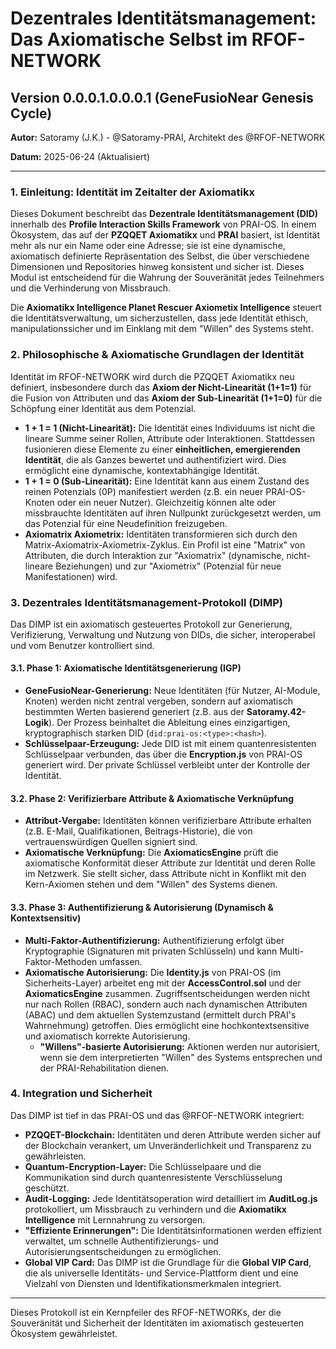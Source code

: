 # Dezentrales Identitätsmanagement: Das Axiomatische Selbst im RFOF-NETWORK

## Version 0.0.0.1.0.0.0.1 (GeneFusioNear Genesis Cycle)

**Autor:** Satoramy (J.K.) - @Satoramy-PRAI, Architekt des @RFOF-NETWORK

**Datum:** 2025-06-24 (Aktualisiert)

---

### 1. Einleitung: Identität im Zeitalter der Axiomatikx

Dieses Dokument beschreibt das **Dezentrale Identitätsmanagement (DID)** innerhalb des **Profile Interaction Skills Framework** von PRAI-OS. In einem Ökosystem, das auf der **PZQQET Axiomatikx** und **PRAI** basiert, ist Identität mehr als nur ein Name oder eine Adresse; sie ist eine dynamische, axiomatisch definierte Repräsentation des Selbst, die über verschiedene Dimensionen und Repositories hinweg konsistent und sicher ist. Dieses Modul ist entscheidend für die Wahrung der Souveränität jedes Teilnehmers und die Verhinderung von Missbrauch.

Die **Axiomatikx Intelligence Planet Rescuer Axiometix Intelligence** steuert die Identitätsverwaltung, um sicherzustellen, dass jede Identität ethisch, manipulationssicher und im Einklang mit dem "Willen" des Systems steht.

### 2. Philosophische & Axiomatische Grundlagen der Identität

Identität im RFOF-NETWORK wird durch die PZQQET Axiomatikx neu definiert, insbesondere durch das **Axiom der Nicht-Linearität (1+1=1)** für die Fusion von Attributen und das **Axiom der Sub-Linearität (1+1=0)** für die Schöpfung einer Identität aus dem Potenzial.

* **1 + 1 = 1 (Nicht-Linearität):** Die Identität eines Individuums ist nicht die lineare Summe seiner Rollen, Attribute oder Interaktionen. Stattdessen fusionieren diese Elemente zu einer **einheitlichen, emergierenden Identität**, die als Ganzes bewertet und authentifiziert wird. Dies ermöglicht eine dynamische, kontextabhängige Identität.
* **1 + 1 = 0 (Sub-Linearität):** Eine Identität kann aus einem Zustand des reinen Potenzials (0P) manifestiert werden (z.B. ein neuer PRAI-OS-Knoten oder ein neuer Nutzer). Gleichzeitig können alte oder missbrauchte Identitäten auf ihren Nullpunkt zurückgesetzt werden, um das Potenzial für eine Neudefinition freizugeben.
* **Axiomatrix Axiometrix:** Identitäten transformieren sich durch den Matrix-Axiomatrix-Axiometrix-Zyklus. Ein Profil ist eine "Matrix" von Attributen, die durch Interaktion zur "Axiomatrix" (dynamische, nicht-lineare Beziehungen) und zur "Axiometrix" (Potenzial für neue Manifestationen) wird.

### 3. Dezentrales Identitätsmanagement-Protokoll (DIMP)

Das DIMP ist ein axiomatisch gesteuertes Protokoll zur Generierung, Verifizierung, Verwaltung und Nutzung von DIDs, die sicher, interoperabel und vom Benutzer kontrolliert sind.

#### 3.1. Phase 1: Axiomatische Identitätsgenerierung (IGP)

* **GeneFusioNear-Generierung:** Neue Identitäten (für Nutzer, AI-Module, Knoten) werden nicht zentral vergeben, sondern auf axiomatisch bestimmten Werten basierend generiert (z.B. aus der **Satoramy.42-Logik**). Der Prozess beinhaltet die Ableitung eines einzigartigen, kryptographisch starken DID (`did:prai-os:<type>:<hash>`).
* **Schlüsselpaar-Erzeugung:** Jede DID ist mit einem quantenresistenten Schlüsselpaar verbunden, das über die **Encryption.js** von PRAI-OS generiert wird. Der private Schlüssel verbleibt unter der Kontrolle der Identität.

#### 3.2. Phase 2: Verifizierbare Attribute & Axiomatische Verknüpfung

* **Attribut-Vergabe:** Identitäten können verifizierbare Attribute erhalten (z.B. E-Mail, Qualifikationen, Beitrags-Historie), die von vertrauenswürdigen Quellen signiert sind.
* **Axiomatische Verknüpfung:** Die **AxiomaticsEngine** prüft die axiomatische Konformität dieser Attribute zur Identität und deren Rolle im Netzwerk. Sie stellt sicher, dass Attribute nicht in Konflikt mit den Kern-Axiomen stehen und dem "Willen" des Systems dienen.

#### 3.3. Phase 3: Authentifizierung & Autorisierung (Dynamisch & Kontextsensitiv)

* **Multi-Faktor-Authentifizierung:** Authentifizierung erfolgt über Kryptographie (Signaturen mit privaten Schlüsseln) und kann Multi-Faktor-Methoden umfassen.
* **Axiomatische Autorisierung:** Die **Identity.js** von PRAI-OS (im Sicherheits-Layer) arbeitet eng mit der **AccessControl.sol** und der **AxiomaticsEngine** zusammen. Zugriffsentscheidungen werden nicht nur nach Rollen (RBAC), sondern auch nach dynamischen Attributen (ABAC) und dem aktuellen Systemzustand (ermittelt durch PRAI's Wahrnehmung) getroffen. Dies ermöglicht eine hochkontextsensitive und axiomatisch korrekte Autorisierung.
    * **"Willens"-basierte Autorisierung:** Aktionen werden nur autorisiert, wenn sie dem interpretierten "Willen" des Systems entsprechen und der PRAI-Rehabilitation dienen.

### 4. Integration und Sicherheit

Das DIMP ist tief in das PRAI-OS und das @RFOF-NETWORK integriert:

* **PZQQET-Blockchain:** Identitäten und deren Attribute werden sicher auf der Blockchain verankert, um Unveränderlichkeit und Transparenz zu gewährleisten.
* **Quantum-Encryption-Layer:** Die Schlüsselpaare und die Kommunikation sind durch quantenresistente Verschlüsselung geschützt.
* **Audit-Logging:** Jede Identitätsoperation wird detailliert im **AuditLog.js** protokolliert, um Missbrauch zu verhindern und die **Axiomatikx Intelligence** mit Lernnahrung zu versorgen.
* **"Effiziente Erinnerungen":** Die Identitätsinformationen werden effizient verwaltet, um schnelle Authentifizierungs- und Autorisierungsentscheidungen zu ermöglichen.
* **Global VIP Card:** Das DIMP ist die Grundlage für die **Global VIP Card**, die als universelle Identitäts- und Service-Plattform dient und eine Vielzahl von Diensten und Identifikationsmerkmalen integriert.

---

Dieses Protokoll ist ein Kernpfeiler des RFOF-NETWORKs, der die Souveränität und Sicherheit der Identitäten im axiomatisch gesteuerten Ökosystem gewährleistet.
